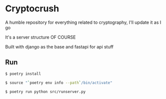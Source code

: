 # Cryptocrush

A humble repository for everything related to cryptography, I'll update it as I go

It's a server structure OF COURSE

Built with django as the base and fastapi for api stuff

## Run
```bash
$ poetry install
```

```bash
$ source "`poetry env info --path`/bin/activate"
```
```bash
$ poetry run python src/runserver.py
```
